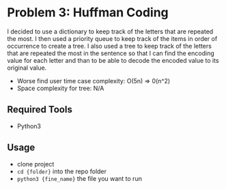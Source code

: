 # Problem 3: Huffman Coding

I decided to use a dictionary to keep track of the letters that are repeated the most. I then used a
priority queue to keep track of the items in order of occurrence to create a tree. I also used a tree
to keep track of the letters that are repeated the most in the sentence so that I can find the encoding
value for each letter and than to be able to decode the encoded value to its original value.

* Worse find user time case complexity: O(5n) => 0(n^2)
* Space complexity for tree: N/A


## Required Tools
* Python3

## Usage
* clone project
* `cd {folder}` into the repo folder
* `python3 {fine_name}` the file you want to run